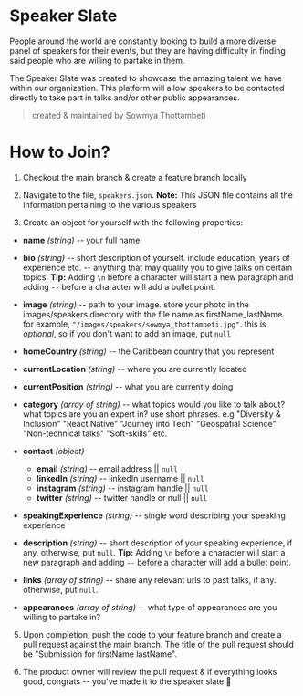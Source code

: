 # Speaker Slate

People around the world are constantly looking to build a more diverse panel of speakers for their events, but they are having difficulty in finding said people who are willing to partake in them.

The Speaker Slate was created to showcase the amazing talent we have within our organization. This platform will allow speakers to be contacted directly to take part in talks and/or other public appearances.

> created & maintained by Sowmya Thottambeti

# How to Join?

1. Checkout the main branch & create a feature branch locally

2. Navigate to the file, `speakers.json`. **Note:** This JSON file contains all the information pertaining to the various speakers

3.  Create an object for yourself with the following properties:

- **name** *(string)* -- your full name

- **bio** *(string)* -- short description of yourself. include education, years of experience etc. -- anything that may qualify you to give talks on certain topics. **Tip:** Adding `\n` before a character will start a new paragraph and adding `--` before a character will add a bullet point.

- **image** *(string)* -- path to your image. store your photo in the images/speakers directory with the file name as firstName_lastName. for example, `"/images/speakers/sowmya_thottambeti.jpg"`. this is _optional_, so if you don't want to add an image, put `null`

- **homeCountry** *(string)* -- the Caribbean country that you represent

- **currentLocation** *(string)* -- where you are currently located

- **currentPosition** *(string)* -- what you are currently doing 

- **category** *(array of string)* -- what topics would you like to talk about? what topics are you an expert in? use short phrases. e.g "Diversity & Inclusion" "React Native" "Journey into Tech" "Geospatial Science" "Non-technical talks" "Soft-skills" etc.

- **contact** *(object)*
	- **email** *(string)* -- email address || `null`
	- **linkedIn** *(string)* -- linkedIn username || `null`
	- **instagram** *(string)* -- instagram handle || `null`
	- **twitter** *(string)* -- twitter handle or null || `null`

- **speakingExperience** *(string)* -- single word describing your speaking experience

- **description** *(string)* -- short description of your speaking experience, if any. otherwise, put `null`. **Tip:** Adding `\n` before a character will start a new paragraph and adding `--` before a character will add a bullet point.

- **links** *(array of string)* -- share any relevant urls to past talks, if any. otherwise, put `null`.

- **appearances** *(array of string)* -- what type of appearances are you willing to partake in?

5. Upon completion, push the code to your feature branch and create a pull request against the main branch. The title of the pull request should be "Submission for firstName lastName".

6. The product owner will review the pull request & if everything looks good, congrats -- you've made it to the speaker slate :tada:
